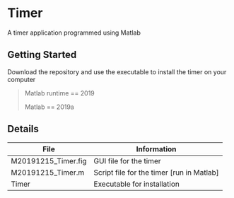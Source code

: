 # Timer
A timer application programmed using Matlab 
## Getting Started
Download the repository and use the executable to install the timer on your computer 
> Matlab runtime == 2019
>
> Matlab == 2019a
>
## Details
| File | Information |
|-------|------------|
| M20191215_Timer.fig  | GUI file for the timer | 
| M20191215_Timer.m  | Script file for the timer [run in Matlab] | 
| Timer  | Executable for installation  | 
